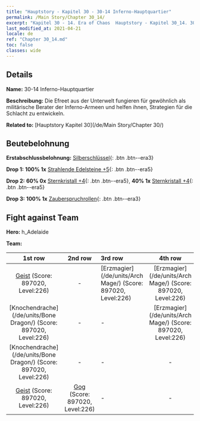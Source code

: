 ```yaml
---
title: "Hauptstory - Kapitel 30 - 30-14 Inferno-Hauptquartier"
permalink: /Main Story/Chapter 30_14/
excerpt: "Kapitel 30 - 14. Era of Chaos  Hauptstory - Kapitel 30_14. 30-14 Inferno-Hauptquartier"
last_modified_at: 2021-04-21
locale: de
ref: "Chapter 30_14.md"
toc: false
classes: wide
---
```


## Details

 **Name:** 30-14 Inferno-Hauptquartier

 **Beschreibung:** Die Efreet aus der Unterwelt fungieren für gewöhnlich als militärische Berater der Inferno-Armeen und helfen ihnen, Strategien für die Schlacht zu entwickeln.

 **Related to:** [Hauptstory Kapitel 30](/de/Main Story/Chapter 30/)

## Beutebelohnung

 **Erstabschlussbelohnung:** [Silberschlüssel](/de/Items/con_693/){: .btn .btn--era3}

 **Drop 1:** **100% 1x** [Strahlende Edelsteine +5](/de/Items/mat_100/){: .btn .btn--era5}

 **Drop 2:** **60% 0x** [Sternkristall +4](/de/Items/mat_94/){: .btn .btn--era5}, **40% 1x** [Sternkristall +4](/de/Items/mat_94/){: .btn .btn--era5}

 **Drop 3:** **100% 1x** [Zauberspruchrollen](/de/Items/con_694/){: .btn .btn--era3}


## Fight against Team
 **Hero:** h_Adelaide

 **Team:**


  | 1st row | 2nd row | 3rd row | 4th row |
  |:----:|:----:|:----|:----:|
  | [Geist](/de/units/Wight/) (Score: 897020, Level:226)  | - | [Erzmagier](/de/units/Arch Mage/) (Score: 897020, Level:226)  | [Erzmagier](/de/units/Arch Mage/) (Score: 897020, Level:226)  |
  | [Knochendrache](/de/units/Bone Dragon/) (Score: 897020, Level:226)  | - | - | [Erzmagier](/de/units/Arch Mage/) (Score: 897020, Level:226)  |
  | [Knochendrache](/de/units/Bone Dragon/) (Score: 897020, Level:226)  | - | - | - |
  | [Geist](/de/units/Wight/) (Score: 897020, Level:226)  | [Gog](/de/units/Gog/) (Score: 897020, Level:226)  | - | - |



